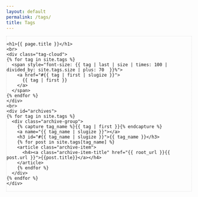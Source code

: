 ```yaml
---
layout: default
permalink: /tags/
title: Tags
---
```



<div class="post">
  <!-- Wrapper Start -->
  <section id="intro" style="border: 1px dotted #ddd;">

    <h1>{{ page.title }}</h1>
    <br>
    <div class="tag-cloud">
    {% for tag in site.tags %}
      <span style="font-size: {{ tag | last | size | times: 100 | divided_by: site.tags.size | plus: 70  }}%">
        <a href="#{{ tag | first | slugize }}">
          {{ tag | first }}
        </a>
      </span>
    {% endfor %}
    </div>
    <br>
    <div id="archives">
    {% for tag in site.tags %}
      <div class="archive-group">
        {% capture tag_name %}{{ tag | first }}{% endcapture %}
        <a name="{{ tag_name | slugize }}"></a>
        <h3 id="#{{ tag_name | slugize }}">{{ tag_name }}</h3>
        {% for post in site.tags[tag_name] %}
        <article class="archive-item">
          <h4><a class="archive-item-title" href="{{ root_url }}{{ post.url }}">{{post.title}}</a></h4>
        </article>
        {% endfor %}
      </div>
    {% endfor %}
    </div>

  </section>
</div>
